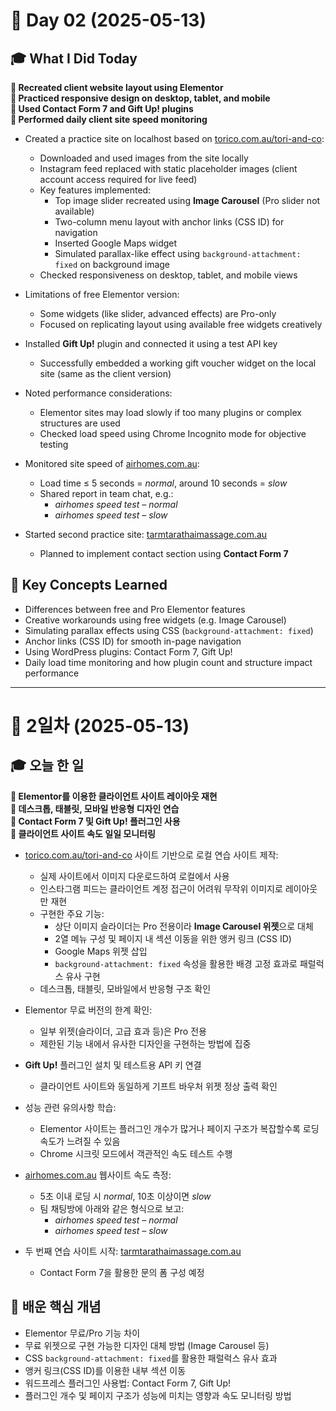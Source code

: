 # 📅 Day 02 (2025-05-13)

## 🎓 What I Did Today

**📌 Recreated client website layout using Elementor**  
**📌 Practiced responsive design on desktop, tablet, and mobile**  
**📌 Used Contact Form 7 and Gift Up! plugins**  
**📌 Performed daily client site speed monitoring**

- Created a practice site on localhost based on [torico.com.au/tori-and-co](https://torico.com.au/tori-and-co/):  
  - Downloaded and used images from the site locally  
  - Instagram feed replaced with static placeholder images (client account access required for live feed)  
  - Key features implemented:  
    - Top image slider recreated using **Image Carousel** (Pro slider not available)  
    - Two-column menu layout with anchor links (CSS ID) for navigation  
    - Inserted Google Maps widget  
    - Simulated parallax-like effect using `background-attachment: fixed` on background image  
  - Checked responsiveness on desktop, tablet, and mobile views

- Limitations of free Elementor version:  
  - Some widgets (like slider, advanced effects) are Pro-only  
  - Focused on replicating layout using available free widgets creatively

- Installed **Gift Up!** plugin and connected it using a test API key  
  - Successfully embedded a working gift voucher widget on the local site (same as the client version)

- Noted performance considerations:  
  - Elementor sites may load slowly if too many plugins or complex structures are used  
  - Checked load speed using Chrome Incognito mode for objective testing

- Monitored site speed of [airhomes.com.au](https://airhomes.com.au):  
  - Load time ≤ 5 seconds = *normal*, around 10 seconds = *slow*  
  - Shared report in team chat, e.g.:  
    - *airhomes speed test – normal*  
    - *airhomes speed test – slow*

- Started second practice site: [tarmtarathaimassage.com.au](https://tarmtarathaimassage.com.au)  
  - Planned to implement contact section using **Contact Form 7**

## 🧠 Key Concepts Learned

- Differences between free and Pro Elementor features  
- Creative workarounds using free widgets (e.g. Image Carousel)  
- Simulating parallax effects using CSS (`background-attachment: fixed`)  
- Anchor links (CSS ID) for smooth in-page navigation  
- Using WordPress plugins: Contact Form 7, Gift Up!  
- Daily load time monitoring and how plugin count and structure impact performance

---

# 📅 2일차 (2025-05-13)

## 🎓 오늘 한 일

**📌 Elementor를 이용한 클라이언트 사이트 레이아웃 재현**  
**📌 데스크톱, 태블릿, 모바일 반응형 디자인 연습**  
**📌 Contact Form 7 및 Gift Up! 플러그인 사용**  
**📌 클라이언트 사이트 속도 일일 모니터링**

- [torico.com.au/tori-and-co](https://torico.com.au/tori-and-co/) 사이트 기반으로 로컬 연습 사이트 제작:  
  - 실제 사이트에서 이미지 다운로드하여 로컬에서 사용  
  - 인스타그램 피드는 클라이언트 계정 접근이 어려워 무작위 이미지로 레이아웃만 재현  
  - 구현한 주요 기능:  
    - 상단 이미지 슬라이더는 Pro 전용이라 **Image Carousel 위젯**으로 대체  
    - 2열 메뉴 구성 및 페이지 내 섹션 이동을 위한 앵커 링크 (CSS ID)  
    - Google Maps 위젯 삽입  
    - `background-attachment: fixed` 속성을 활용한 배경 고정 효과로 패럴럭스 유사 구현  
  - 데스크톱, 태블릿, 모바일에서 반응형 구조 확인

- Elementor 무료 버전의 한계 확인:  
  - 일부 위젯(슬라이더, 고급 효과 등)은 Pro 전용  
  - 제한된 기능 내에서 유사한 디자인을 구현하는 방법에 집중

- **Gift Up!** 플러그인 설치 및 테스트용 API 키 연결  
  - 클라이언트 사이트와 동일하게 기프트 바우처 위젯 정상 출력 확인

- 성능 관련 유의사항 학습:  
  - Elementor 사이트는 플러그인 개수가 많거나 페이지 구조가 복잡할수록 로딩 속도가 느려질 수 있음  
  - Chrome 시크릿 모드에서 객관적인 속도 테스트 수행

- [airhomes.com.au](https://airhomes.com.au) 웹사이트 속도 측정:  
  - 5초 이내 로딩 시 *normal*, 10초 이상이면 *slow*  
  - 팀 채팅방에 아래와 같은 형식으로 보고:  
    - *airhomes speed test – normal*  
    - *airhomes speed test – slow*

- 두 번째 연습 사이트 시작: [tarmtarathaimassage.com.au](https://tarmtarathaimassage.com.au)  
  - Contact Form 7을 활용한 문의 폼 구성 예정

## 🧠 배운 핵심 개념

- Elementor 무료/Pro 기능 차이  
- 무료 위젯으로 구현 가능한 디자인 대체 방법 (Image Carousel 등)  
- CSS `background-attachment: fixed`를 활용한 패럴럭스 유사 효과  
- 앵커 링크(CSS ID)를 이용한 내부 섹션 이동  
- 워드프레스 플러그인 사용법: Contact Form 7, Gift Up!  
- 플러그인 개수 및 페이지 구조가 성능에 미치는 영향과 속도 모니터링 방법
